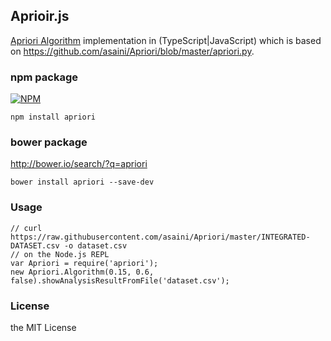 ## Aprioir.js

[Apriori Algorithm](http://en.wikipedia.org/wiki/Apriori_algorithm) implementation in (TypeScript|JavaScript) which is based on https://github.com/asaini/Apriori/blob/master/apriori.py.

### npm package

[![NPM](https://nodei.co/npm/apriori.png?downloads=true)](https://npmjs.org/package/apriori)

    npm install apriori

### bower package

http://bower.io/search/?q=apriori

    bower install apriori --save-dev

### Usage

    // curl https://raw.githubusercontent.com/asaini/Apriori/master/INTEGRATED-DATASET.csv -o dataset.csv
    // on the Node.js REPL
    var Apriori = require('apriori');
    new Apriori.Algorithm(0.15, 0.6, false).showAnalysisResultFromFile('dataset.csv');

### License

the MIT License



